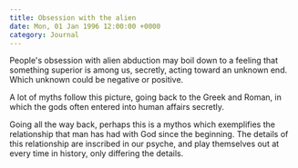 ```yaml
---
title: Obsession with the alien
date: Mon, 01 Jan 1996 12:00:00 +0000
category: Journal
---
```


People's obsession with alien abduction may boil down to a feeling that
something superior is among us, secretly, acting toward an unknown end.
Which unknown could be negative or positive.

A lot of myths follow this picture, going back to the Greek and Roman,
in which the gods often entered into human affairs secretly.

Going all the way back, perhaps this is a mythos which exemplifies the
relationship that man has had with God since the beginning.  The details
of this relationship are inscribed in our psyche, and play themselves
out at every time in history, only differing the details.


